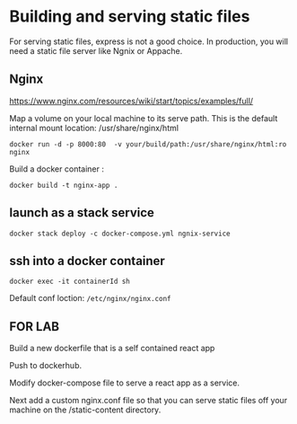 # Building and serving static files

For serving static files, express is not a good choice. In production, you will need a static file server like Ngnix or Appache.

## Nginx
https://www.nginx.com/resources/wiki/start/topics/examples/full/



Map a volume on your local machine to its serve path.
This is the default internal mount location: /usr/share/nginx/html
```
docker run -d -p 8000:80  -v your/build/path:/usr/share/nginx/html:ro nginx
```

Build a docker container :
```
docker build -t nginx-app .
```
## launch as a stack service
```
docker stack deploy -c docker-compose.yml ngnix-service
```

## ssh into a docker container
```
docker exec -it containerId sh
```

Default conf loction: `/etc/nginx/nginx.conf`

## FOR LAB
Build a new dockerfile that is a self contained react app


Push to dockerhub.


Modify docker-compose file to serve a react app as a service.


Next add a custom nginx.conf file so that you can serve static files off your machine on the /static-content directory.

